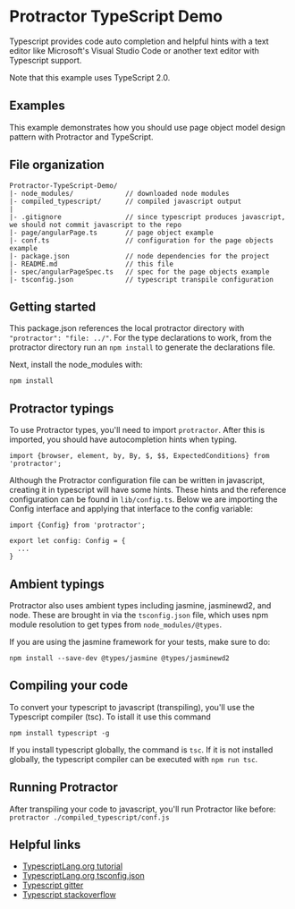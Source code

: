 # Protractor TypeScript Demo

Typescript provides code auto completion and helpful hints with a text editor like Microsoft's Visual Studio Code or another text editor with Typescript support.

Note that this example uses TypeScript 2.0.

## Examples

This example demonstrates how you should use page object model design pattern with Protractor and TypeScript.

## File organization

```
Protractor-TypeScript-Demo/
|- node_modules/             // downloaded node modules
|- compiled_typescript/      // compiled javascript output
|
|- .gitignore                // since typescript produces javascript, we should not commit javascript to the repo
|- page/angularPage.ts       // page object example
|- conf.ts                   // configuration for the page objects example
|- package.json              // node dependencies for the project
|- README.md                 // this file
|- spec/angularPageSpec.ts   // spec for the page objects example
|- tsconfig.json             // typescript transpile configuration
```


## Getting started

This package.json references the local protractor directory with `"protractor": "file: ../"`. For the type declarations to work, from the protractor directory run an `npm install` to generate the declarations file.

Next, install the node_modules with:

```
npm install
```


## Protractor typings

To use Protractor types, you'll need to import `protractor`. After this is imported, you should have autocompletion hints when typing.

```
import {browser, element, by, By, $, $$, ExpectedConditions} from 'protractor';
```

Although the Protractor configuration file can be written in javascript, creating it in typescript will have some hints. These hints and the reference configuration can be found in `lib/config.ts`. Below we are importing the Config interface and applying that interface to the config variable:

```
import {Config} from 'protractor';

export let config: Config = {
  ...
}
```

## Ambient typings

Protractor also uses ambient types including jasmine, jasminewd2, and node. These are brought in via the `tsconfig.json` file, which uses npm module resolution to get types from `node_modules/@types`.

If you are using the jasmine framework for your tests, make sure to do:

```
npm install --save-dev @types/jasmine @types/jasminewd2
```

## Compiling your code

To convert your typescript to javascript (transpiling), you'll use the Typescript compiler (tsc). To istall it use this command 
```
npm install typescript -g
```
If you install typescript globally, the command is `tsc`. If it is not installed globally, the typescript compiler can be executed with `npm run tsc`.

## Running Protractor

After transpiling your code to javascript, you'll run Protractor like before: `protractor ./compiled_typescript/conf.js`

## Helpful links

* [TypescriptLang.org tutorial](http://www.typescriptlang.org/docs/tutorial.html)
* [TypescriptLang.org tsconfig.json](http://www.typescriptlang.org/docs/handbook/tsconfig-json.html)
* [Typescript gitter](https://gitter.im/Microsoft/TypeScript)
* [Typescript stackoverflow](http://stackoverflow.com/questions/tagged/typescript)
